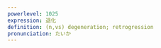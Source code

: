 ```yaml
---
powerlevel: 1025
expression: 退化
definition: (n,vs) degeneration; retrogression
pronunciation: たいか
---
```

